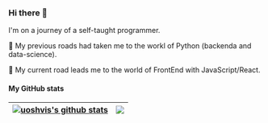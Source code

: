 ### Hi there 👋


I'm on a journey of a self-taught programmer.

:rocket: My previous roads had taken me to the workl of Python (backenda and data-science).

:rocket: My current road leads me to the world of FrontEnd with JavaScript/React.

<!-- ToDo add Python, Django, JavaScript, React logos
 -->

<!--


Here are some ideas to get you started:

 - 🔭 I’m currently working on ...
- 🌱 I’m currently learning ...
- 👯 I’m looking to collaborate on ...
- 🤔 I’m looking for help with ...
- 💬 Ask me about ...
- 📫 How to reach me: ...
- 😄 Pronouns: ...
- ⚡ Fun fact: ... -->

#### My GitHub stats

| <a href="https://github.com/uoshvis/github-readme-stats"><img align="center" src="https://github-readme-stats.vercel.app/api?username=uoshvis&show_icons=true&include_all_commits=true&theme=buefy&hide_border=true" alt="uoshvis's github stats" /></a> | <a href="https://github.com/uoshvis/github-readme-stats"><img align="center" src="https://github-readme-stats.vercel.app/api/top-langs/?username=uoshvis&hide=jupyter%20notebook&layout=compact&theme=buefy&hide_border=true" /></a> |
| ------------- | ------------- |
